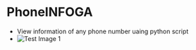 # PhoneINFOGA

- View information of any phone number uaing python script
- ![Test Image 1](https://fmlsender.000webhostapp.com/output.png)
